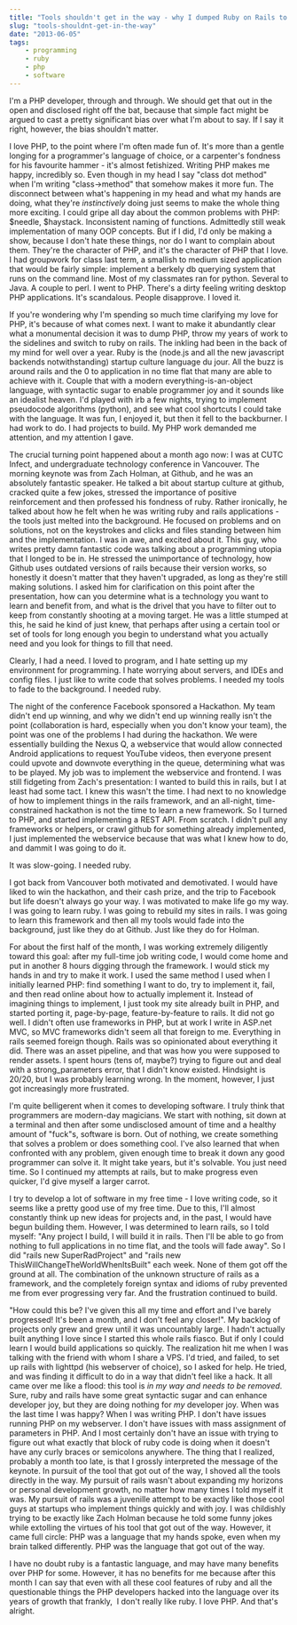 ```yaml
---
title: "Tools shouldn't get in the way - why I dumped Ruby on Rails to stick with PHP"
slug: "tools-shouldnt-get-in-the-way"
date: "2013-06-05"
tags:
    - programming
    - ruby
    - php
    - software
---
```


I'm a PHP developer, through and through. We should get that out in the open and disclosed right off the bat, because that
simple fact might be argued to cast a pretty significant bias over what I'm about to say. If I say it right, however,
the bias shouldn't matter.

I love PHP, to the point where I'm often made fun of. It's more than a gentle longing for a programmer's language of
choice, or a carpenter's fondness for his favourite hammer - it's almost fetishized. Writing PHP makes me happy,
incredibly so. Even though in my head I say "class dot method" when I'm writing "class-&gt;method" that somehow makes
it more fun. The disconnect between what's happening in my head and what my hands are doing, what they're _instinctively_ 
doing just seems to make the whole thing more exciting. I could gripe all day about the common problems with PHP: $needle, $haystack. 
Inconsistent naming of functions. Admittedly still weak implementation of many OOP concepts. 
But if I did, I'd only be making a show, because I don't hate these things, nor do I want to complain about them. 
They're the character of PHP, and it's the character of PHP that I love. I had groupwork for class last term, a smallish to 
medium sized application that would be fairly simple: implement a berkely db querying system that runs on the command line. 
Most of my classmates ran for python. Several to Java. A couple to perl. I went to PHP. There's a dirty feeling writing desktop PHP applications. 
It's scandalous. People disapprove. I loved it.

If you're wondering why I'm spending so much time clarifying my love for PHP, it's because of what comes next. I want to 
make it abundantly clear what a monumental decision it was to dump PHP, throw my years of work to the sidelines and switch 
to ruby on rails. The inkling had been in the back of my mind for well over a year. Ruby is the (node.js and all the new 
javascript backends notwithstanding) startup culture language du jour. All the buzz is around rails and the 0 to application 
in no time flat that many are able to achieve with it. Couple that with a modern everything-is-an-object language, with 
syntactic sugar to enable programmer joy and it sounds like an idealist heaven. I'd played with irb a few nights, trying to 
implement pseudocode algorithms (python), and see what cool shortcuts I could take with the language. It was fun, I enjoyed it, 
but then it fell to the backburner. I had work to do. I had projects to build. My PHP work demanded me attention, and my attention I gave.

The crucial turning point happened about a month ago now: I was at CUTC Infect, and undergraduate technology conference in 
Vancouver. The morning keynote was from Zach Holman, at Github, and he was an absolutely fantastic speaker. He talked a 
bit about startup culture at github, cracked quite a few jokes, stressed the importance of positive reinforcement and then 
professed his fondness of ruby. Rather ironically, he talked about how he felt when he was writing ruby and rails applications - 
the tools just melted into the background. He focused on problems and on solutions, not on the keystrokes and clicks and files 
standing between him and the implementation. I was in awe, and excited about it. This guy, who writes pretty damn fantastic 
code was talking about a programming utopia that I longed to be in. He stressed the unimportance of technology, how Github uses 
outdated versions of rails because their version works, so honestly it doesn't matter that they haven't upgraded, as long as 
they're still making solutions. I asked him for clarification on this point after the presentation, how can you determine 
what is a technology you want to learn and benefit from, and what is the drivel that you have to filter out to keep from 
constantly shooting at a moving target. He was a little stumped at this, he said he kind of just knew, that perhaps after
using a certain tool or set of tools for long enough you begin to understand what you actually need and you look for things to fill that need.

Clearly, I had a need. I loved to program, and I hate setting up my environment for programming. I hate worrying about servers,
and IDEs and config files. I just like to write code that solves problems. I needed my tools to fade to the background. I needed ruby.

The night of the conference Facebook sponsored a Hackathon. My team didn't end up winning, and why we didn't end up winning
really isn't the point (collaboration is hard, especially when you don't know your team), the point was one of the problems
I had during the hackathon. We were essentially building the Nexus Q, a webservice that would allow connected Android applications
to request YouTube videos, then everyone present could upvote and downvote everything in the queue, determining what was to be played.
My job was to implement the webservice and frontend. I was still fidgeting from Zach's presentation: I wanted to build this in rails,
but I at least had some tact. I knew this wasn't the time. I had next to no knowledge of how to implement things in the rails framework,
and an all-night, time-constrained hackathon is not the time to learn a new framework. So I turned to PHP, and started implementing
a REST API. From scratch. I didn't pull any frameworks or helpers, or crawl github for something already implemented, I just
implemented the webservice because that was what I knew how to do, and dammit I was going to do it.

It was slow-going. I needed ruby.

I got back from Vancouver both motivated and demotivated. I would have liked to win the hackathon, and their cash prize,
and the trip to Facebook but life doesn't always go your way. I was motivated to make life go my way. I was going to learn ruby.
I was going to rebuild my sites in rails. I was going to learn this framework and then all my tools would fade into the background,
just like they do at Github. Just like they do for Holman.

For about the first half of the month, I was working extremely diligently toward this goal: after my full-time job writing code,
I would come home and put in another 8 hours digging through the framework. I would stick my hands in and try to make it work.
I used the same method I used when I initially learned PHP: find something I want to do, try to implement it, fail, and then
read online about how to actually implement it. Instead of imagining things to implement, I just took my site already built in
PHP, and started porting it, page-by-page, feature-by-feature to rails. It did not go well. I didn't often use frameworks in
PHP, but at work I write in ASP.net MVC, so MVC frameworks didn't seem all that foreign to me. Everything in rails seemed
foreign though. Rails was so opinionated about everything it did. There was an asset pipeline, and that was how you were
supposed to render assets. I spent hours (tens of, maybe?) trying to figure out and deal with a strong_parameters error, that
I didn't know existed. Hindsight is 20/20, but I was probably learning wrong. In the moment, however, I just got increasingly more frustrated.

I'm quite belligerent when it comes to developing software. I truly think that programmers are modern-day magicians. We start
with nothing, sit down at a terminal and then after some undisclosed amount of time and a healthy amount of "fuck"s, software is
born. Out of nothing, we create something that solves a problem or does something cool. I've also learned that when confronted
with any problem, given enough time to break it down any good programmer can solve it. It might take years, but it's solvable.
You just need time. So I continued my attempts at rails, but to make progress even quicker, I'd give myself a larger carrot.

I try to develop a lot of software in my free time - I love writing code, so it seems like a pretty good use of my free time.
Due to this, I'll almost constantly think up new ideas for projects and, in the past, I would have begun building them. However,
I was determined to learn rails, so I told myself: "Any project I build, I will build it in rails. Then I'll be able to go from nothing
to full applications in no time flat, and the tools will fade away". So I did "rails new SuperRadProject" and "rails new ThisWillChangeTheWorldWhenItsBuilt"
each week. None of them got off the ground at all. The combination of the unknown structure of rails as a framework, and the
completely foreign syntax and idioms of ruby prevented me from ever progressing very far. And the frustration continued to build.

"How could this be? I've given this all my time and effort and I've barely progressed! It's been a month, and I don't feel any closer!".
My backlog of projects only grew and grew until it was uncountably large. I hadn't actually built anything I love since I started
this whole rails fiasco. But if only I could learn I would build applications so quickly. The realization hit me when I was
talking with the friend with whom I share a VPS. I'd tried, and failed, to set up rails with lighttpd (his webserver of choice),
so I asked for help. He tried, and was finding it difficult to do in a way that didn't feel like a hack. It all came over
me like a flood: this tool is _in my way and needs to be removed_. Sure, ruby and rails have some great syntactic sugar
and can enhance developer joy, but they are doing nothing for _my_&nbsp;developer joy. When was the last time I was happy?
When I was writing PHP. I don't have issues running PHP on my webserver. I don't have issues with mass assignment of
parameters in PHP. And I most certainly don't have an issue with trying to figure out what exactly that block of ruby
code is doing when it doesn't have any curly braces or semicolons anywhere. The thing that I realized, probably a month too
late, is that I grossly interpreted the message of the keynote. In pursuit of the tool that got out of the way, I shoved
all the tools directly in the way. My pursuit of rails wasn't about expanding my horizons or personal development growth,
no matter how many times I told myself it was. My pursuit of rails was a juvenille attempt to be exactly like those cool
guys at startups who implement things quickly and with joy. I was childishly trying to be exactly like Zach Holman because
he told some funny jokes while extolling the virtues of his tool that got out of the way. However, it came full circle:
PHP was a language that my hands spoke, even when my brain talked differently. PHP was the language that got out of the way.

I have no doubt ruby is a fantastic language, and may have many benefits over PHP for some. However, it has no benefits
for me because after this month I can say that even with all these cool features of ruby and all the questionable things
the PHP developers hacked into the language over its years of growth that frankly, &nbsp;I don't really like ruby. I love PHP. And that's alright.
